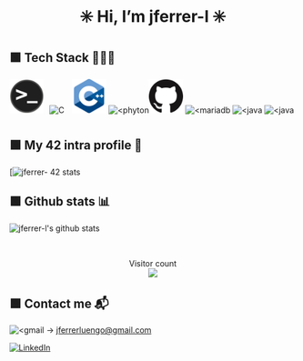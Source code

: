 <h1 align="center"> ✳️ Hi, I’m jferrer-l ✳️ </h1>

## 🟩 Tech Stack 👨🏻‍💻

<img src="https://raw.githubusercontent.com/github/explore/80688e429a7d4ef2fca1e82350fe8e3517d3494d/topics/terminal/terminal.png" alt="git" width="60" height="60"/><img style="margin: 10px" src="https://profilinator.rishav.dev/skills-assets/c-original.svg" alt="C" height="60" /> <img src="https://raw.githubusercontent.com/devicons/devicon/master/icons/cplusplus/cplusplus-original.svg" alt="cplusplus" width="60" height="60"/>
<img src="https://camo.githubusercontent.com/64b1f535115add5713c419514a1bb8e76aeafbc2e9b6b91c00ddfd697713bbb0/68747470733a2f2f63646e2e6a7364656c6976722e6e65742f6e706d2f4070726f6772616d6d696e672d6c616e6775616765732d6c6f676f732f707974686f6e40302e302e302f707974686f6e5f323536783235362e706e67" alt="<phyton" width="60" height="60"/><img src="https://raw.githubusercontent.com/github/explore/78df643247d429f6cc873026c0622819ad797942/topics/github/github.png" alt="<GitHub" width="60" height="60"/>
<img src="https://user-images.githubusercontent.com/64914665/201990802-07bac053-9905-4300-b599-7ddc31b28b6a.png" alt="<mariadb" width="60" height="60"/>
<img src="https://user-images.githubusercontent.com/64914665/201991471-1517e4d0-e37b-4ae6-9116-e9f9d0d0eb5b.png" alt="<java" width="60" height="60"/>
<img src="https://user-images.githubusercontent.com/64914665/201995096-746734bd-2eaa-4419-9735-a84b66ec5f1b.png" alt="<java" width="60" height="60"/>

## 🟩 My 42 intra profile 👾

[![jferrer- 42 stats](https://badge42.vercel.app/api/v2/cl6c57pgb000609mczjgb8q5s/stats?cursusId=21&coalitionId=206)

## 🟩 Github stats 📊

![jferrer-l's github stats](https://github-readme-stats.vercel.app/api?username=jferrer-l&show_icons=true&hide_border=true&theme=merko)

<br>
<p align="center"> 
  Visitor count<br>
  <img src="https://profile-counter.glitch.me/jferrer-l/count.svg" />
</p>


## 🟩 Contact me 📬

<img src="https://user-images.githubusercontent.com/64914665/201991602-c789bc73-bf2f-4740-be75-d1c3e696f78b.png" alt="<gmail" width="15" height="15"/> → jferrerluengo@gmail.com 

[![LinkedIn](https://img.shields.io/badge/linkedin-%230077B5.svg?style=for-the-badge&logo=linkedin&logoColor=white)](https://www.linkedin.com/in/jaime-ferrer-luengo/)
